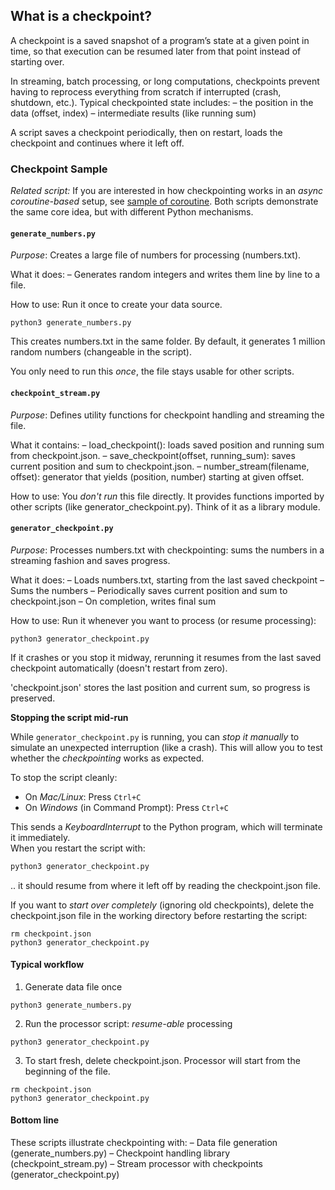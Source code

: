 
## What is a checkpoint?

A checkpoint is a saved snapshot of a program’s state at a given point in time,
so that execution can be resumed later from that point instead of starting over.

In streaming, batch processing, or long computations, checkpoints prevent having
to reprocess everything from scratch if interrupted (crash, shutdown, etc.).
Typical checkpointed state includes:
– the position in the data (offset, index)
– intermediate results (like running sum)

A script saves a checkpoint periodically, then on restart, loads the checkpoint
and continues where it left off.


### Checkpoint Sample

*Related script:* If you are interested in how checkpointing works in an
*async coroutine-based* setup, see [sample of coroutine](./../coroutine/).
Both scripts demonstrate the same core idea, but with different Python mechanisms.


#### `generate_numbers.py`

*Purpose*: Creates a large file of numbers for processing (numbers.txt).

What it does:
– Generates random integers and writes them line by line to a file.

How to use:
Run it once to create your data source.

```shell
python3 generate_numbers.py
```

This creates numbers.txt in the same folder.
By default, it generates 1 million random numbers (changeable in the script).

You only need to run this *once*, the file stays usable for other scripts.


#### `checkpoint_stream.py`

*Purpose*: Defines utility functions for checkpoint handling and streaming the file.

What it contains:
– load_checkpoint(): loads saved position and running sum from checkpoint.json.
– save_checkpoint(offset, running_sum): saves current position and sum to checkpoint.json.
– number_stream(filename, offset): generator that yields (position, number) starting
  at given offset.

How to use:
You *don't run* this file directly.
It provides functions imported by other scripts (like generator_checkpoint.py).
Think of it as a library module.


#### `generator_checkpoint.py`

*Purpose*: Processes numbers.txt with checkpointing: sums the numbers in a streaming
fashion and saves progress.

What it does:
– Loads numbers.txt, starting from the last saved checkpoint
– Sums the numbers
– Periodically saves current position and sum to checkpoint.json
– On completion, writes final sum

How to use:
Run it whenever you want to process (or resume processing):

```shell
python3 generator_checkpoint.py
```

If it crashes or you stop it midway, rerunning it resumes from the last saved checkpoint
automatically (doesn't restart from zero).

'checkpoint.json' stores the last position and current sum, so progress is preserved.


__Stopping the script mid-run__

While `generator_checkpoint.py` is running, you can *stop it manually* to simulate an
unexpected interruption (like a crash).  This will allow you to test whether the
*checkpointing* works as expected.

To stop the script cleanly:

- On *Mac/Linux*: Press `Ctrl+C`
- On *Windows* (in Command Prompt): Press `Ctrl+C`

This sends a *KeyboardInterrupt* to the Python program, which will terminate it immediately.  
When you restart the script with:

```bash
python3 generator_checkpoint.py
```
.. it should resume from where it left off by reading the checkpoint.json file.

If you want to *start over completely* (ignoring old checkpoints), delete the checkpoint.json
file in the working directory before restarting the script:

```shell
rm checkpoint.json
python3 generator_checkpoint.py
```


#### Typical workflow

1. Generate data file once

```shell
python3 generate_numbers.py
```

2. Run the processor script: *resume-able* processing

```shell
python3 generator_checkpoint.py
```

3. To start fresh, delete checkpoint.json.
Processor will start from the beginning of the file.

```shell
rm checkpoint.json
python3 generator_checkpoint.py
```


#### Bottom line

These scripts illustrate checkpointing with:
– Data file generation (generate_numbers.py)
– Checkpoint handling library (checkpoint_stream.py)
– Stream processor with checkpoints (generator_checkpoint.py)
